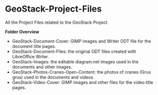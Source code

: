 # GeoStack-Project-Files
All the Project Files related to the GeoStack Project

**Folder Overview**
- GeoStack-Document-Cover: GIMP images and Writer ODT file for the document title pages.
- GeoStack-Document-Files: the original ODT files created with LibreOffice Writer.
- GeoStack-Images: the editable diagram.net images used in the documents and other images.
- GeoStack-Photos-Cranes-Open-Content: the photos of cranes (Grus grus) used in the documents and videos.
- GeoStack-Video-Cover: GIMP images and other files for the video title pages.
